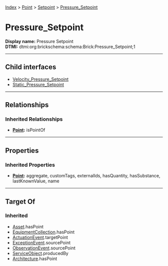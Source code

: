 [Index](../../../Index.md) > [Point](../../Point.md) > [Setpoint](../Setpoint.md) > [Pressure_Setpoint](#)
# Pressure_Setpoint

**Display name:** Pressure Setpoint<br />
**DTMI:** dtmi:org:brickschema:schema:Brick:Pressure_Setpoint;1

---

## Child interfaces
* [Velocity_Pressure_Setpoint](Velocity_Pressure_Setpoint.md)
* [Static_Pressure_Setpoint](Static_Pressure_Setpoint/Static_Pressure_Setpoint.md)

---

## Relationships

### Inherited Relationships
* **[Point](../../Point.md):** isPointOf

---

## Properties

### Inherited Properties
* **[Point](../../Point.md):** aggregate, customTags, externalIds, hasQuantity, hasSubstance, lastKnownValue, name

---

## Target Of
### Inherited
* [Asset](../../../Asset/Asset.md).hasPoint
* [EquipmentCollection](../../../Collection/AssetCollection/EquipmentCollection/EquipmentCollection.md).hasPoint
* [ActuationEvent](../../../Event/PointEvent/ActuationEvent.md).targetPoint
* [ExceptionEvent](../../../Event/PointEvent/ExceptionEvent.md).sourcePoint
* [ObservationEvent](../../../Event/PointEvent/ObservationEvent.md).sourcePoint
* [ServiceObject](../../../Information/ServiceObject/ServiceObject.md).producedBy
* [Architecture](../../../Space/Architecture/Architecture.md).hasPoint
